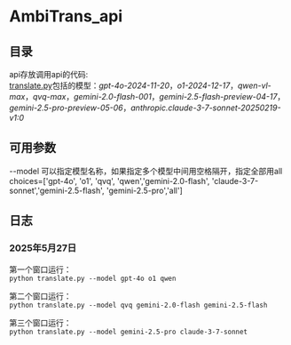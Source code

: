 # AmbiTrans_api  

## 目录  
api存放调用api的代码:  
[translate.py](https://github.com/magfox26/AmbiTrans_api/blob/main/api/translate.py)包括的模型：*gpt-4o-2024-11-20*，*o1-2024-12-17*，*qwen-vl-max*，*qvq-max*，*gemini-2.0-flash-001*，*gemini-2.5-flash-preview-04-17*，*gemini-2.5-pro-preview-05-06*，*anthropic.claude-3-7-sonnet-20250219-v1:0*  

## 可用参数   
--model 可以指定模型名称，如果指定多个模型中间用空格隔开，指定全部用all  
choices=['gpt-4o', 'o1', 'qvq', 'qwen','gemini-2.0-flash', 'claude-3-7-sonnet','gemini-2.5-flash', 'gemini-2.5-pro','all']  

## 日志   
### 2025年5月27日   
第一个窗口运行：  
`python translate.py --model gpt-4o o1 qwen`

第二个窗口运行：  
`python translate.py --model qvq gemini-2.0-flash gemini-2.5-flash`

第三个窗口运行：  
`python translate.py --model gemini-2.5-pro claude-3-7-sonnet`

